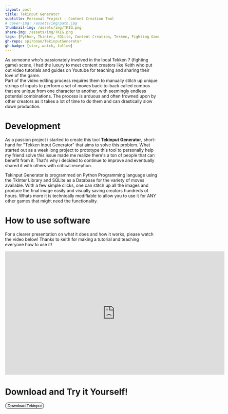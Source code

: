 ```yaml
---
layout: post
title: Tekinput Generator 
subtitle: Personal Project - Content Creation Tool
# cover-img: /assets/img/path.jpg
thumbnail-img: /assets/img/TKIG.png
share-img: /assets/img/TKIG.png
tags: [Python, Tkinter, SQLite, Content Creation, Tekken, Fighting Games]
gh-repo: spironan/TekinputGenerator
gh-badge: [star, watch, follow]
---
```


As someone who's passionately involved in the local Tekken 7 (fighting game) scene, i had the luxury to meet content creators like Keith who put out video tutorials and guides on Youtube for teaching and sharing their love of the game.   
Part of the video editing process requires them to manually stitch up unique strings of inputs to perform a set of moves back-to-back called combos that are unique from one character to another, with seemingly endless potential combinations. The process is arduous and often frowned upon by other creators as it takes a lot of time to do them and can drastically slow down production.

# Development
As a passion project i started to create this tool **Tekinput Generator**, short-hand for "Tekken Input Generator" that aims to solve this problem. 
What started out as a week long project to prototype this tool to personally help my friend solve this issue made me realize there's a ton of people that can benefit from it.
That's why i decided to continue to improve and eventually shared it with others with critical reception. 

Tekinput Generator is programmed on Python Programming language using the TkInter Library and SQLite as a Database for the variety of moves available. With a few simple clicks, one can stitch up all the images and produce the final image easily and visually saving creators hundreds of hours. Whats more it is technically modifiable to allow you to use it for ANY other games that might need the functionality.

# How to use software
For a clearer presentation on what it does and how it works, please watch the video below!
Thanks to keith for making a tutorial and teaching everyone how to use it!

<iframe width="720" height="405" src="https://www.youtube.com/embed/1EGHhZ-CH5s" title="YouTube video player" frameborder="0" allow="accelerometer; autoplay; clipboard-write; encrypted-media; gyroscope; picture-in-picture" allowfullscreen></iframe>

# Download and Try it Yourself!

<form action="https://t.co/TtR7GVEHYf?amp=1" method="get">
    <button style="border: 2px solid grey;border-radius: 10px;" formtarget="_blank">Download Tekinput
    </button>
</form>